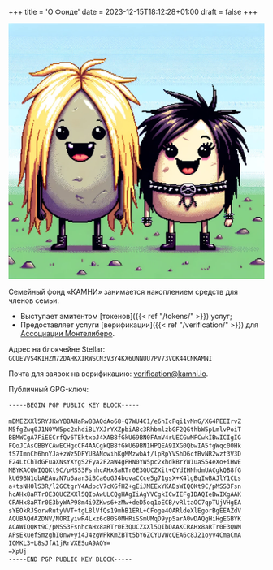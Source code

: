 +++
title = 'О Фонде'
date = 2023-12-15T18:12:28+01:00
draft = false
+++

![](/themes/smol/images/kameshki.webp)

Семейный фонд «КАМНИ» занимается накоплением средств для членов семьи:
- Выступает эмитентом [токенов]({{< ref "/tokens/" >}}) услуг;
- Предоставляет услуги [верификации]({{< ref "/verification/" >}}) для [Ассоциации Монтелиберо](https://mtla.me).

Адрес на блокчейне Stellar: `GCUEVVS4KIHZM72DAHKXIRWSCN3V3Y4KX6UNNUU7PV73VQK44CNKAMNI`

Почта для заявок на верификацию: [verification@kamni.io](mailto:verification@kamni.io).

Публичный GPG-ключ:
```
-----BEGIN PGP PUBLIC KEY BLOCK-----

mDMEZXXl5RYJKwYBBAHaRw8BAQdAo68+Q7WU4C1/e6hIcPqi1vMnG/XG4PEEIrvZ
M5fgZwq0J1N0YW5pc2xhdiBLYXJrYXZpbiA8c3RhbmlzbGF2QGthbW5pLmlvPoiT
BBMWCgA7FiEECrfQv6TEktxbJ4XAB8fGkU69BN0FAmV4rUECGwMFCwkIBwICIgIG
FQoJCAsCBBYCAwECHgcCF4AACgkQB8fGkU69BN1HPQEA9IXG0QbwIA5fgWqc00Hk
tS7ImnCh6hnYJa+zWz5DFYUBANowihKgMMzwbAf/lpRpYVShD6cfBvNR2wzf3V3D
F24LtChTdGFuaXNsYXYgS2Fya2F2aW4gPHN0YW5pc2xhdkBrYW1uaS54eXo+iHwE
MBYKACQWIQQKt9C/pMSS3FsnhcAHx8aRTr0E3QUCZXit+QYdIHNhdmUACgkQB8fG
kU69BN1obAEAuzN7u6aar3iBCa6oGJ4bovaCCce5g71gsX+K4lgBqIwBAJlY1CLs
a+tsNH0lS3R/l2GCtgrY4AdpcV7cKGfHZ+gEiJMEExYKADsWIQQKt9C/pMSS3Fsn
hcAHx8aRTr0E3QUCZXXl5QIbAwULCQgHAgIiAgYVCgkICwIEFgIDAQIeBwIXgAAK
CRAHx8aRTr0E3byWAP98m4i9ZKws6+zMw+deD5oq1oECB/vRltaOC7qpTUjVHgEA
sYEOkRJSorwRutyVVT+tgL8lVfQs19mhB1ERL+CFoge4OARldeXlEgorBgEEAZdV
AQUBAQdAZDNV/NORIyiwR4Lxz6c80S0MHRiSSmUMqD9yp5arA0wDAQgHiHgEGBYK
ACAWIQQKt9C/pMSS3FsnhcAHx8aRTr0E3QUCZXXl5QIbDAAKCRAHx8aRTr0E3QWM
APsEkuefSmzghI0nw+yi4J4zgWPkKmZBTt5bY6ZCYUVWcQEA6c8J21oyv4CmaCmA
IOMKL3+L8sJfA1jRrVXESuA9AQY=
=XpUj
-----END PGP PUBLIC KEY BLOCK-----
```
